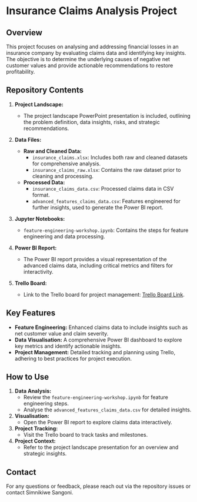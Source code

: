 # Insurance Claims Analysis Project

## Overview
This project focuses on analysing and addressing financial losses in an insurance company by evaluating claims data and identifying key insights. The objective is to determine the underlying causes of negative net customer values and provide actionable recommendations to restore profitability.

## Repository Contents
1. **Project Landscape:**
   - The project landscape PowerPoint presentation is included, outlining the problem definition, data insights, risks, and strategic recommendations.

2. **Data Files:**
   - **Raw and Cleaned Data:**
     - `insurance_claims.xlsx`: Includes both raw and cleaned datasets for comprehensive analysis.
     - `insurance_claims_raw.xlsx`: Contains the raw dataset prior to cleaning and processing.
   - **Processed Data:**
     - `insurance_claims_data.csv`: Processed claims data in CSV format.
     - `advanced_features_claims_data.csv`: Features engineered for further insights, used to generate the Power BI report.

3. **Jupyter Notebooks:**
   - `feature-engineering-workshop.ipynb`: Contains the steps for feature engineering and data processing.

4. **Power BI Report:**
   - The Power BI report provides a visual representation of the advanced claims data, including critical metrics and filters for interactivity.

5. **Trello Board:**
   - Link to the Trello board for project management: [Trello Board Link](https://trello.com/invite/b/67530e350592e408963f7d1b/ATTIa0125c4a99dbf52d4354cd2a4a6e06395643B51F/integrate-project-sprint).

## Key Features
- **Feature Engineering:** Enhanced claims data to include insights such as net customer value and claim severity.
- **Data Visualisation:** A comprehensive Power BI dashboard to explore key metrics and identify actionable insights.
- **Project Management:** Detailed tracking and planning using Trello, adhering to best practices for project execution.

## How to Use
1. **Data Analysis:**
   - Review the `feature-engineering-workshop.ipynb` for feature engineering steps.
   - Analyse the `advanced_features_claims_data.csv` for detailed insights.
2. **Visualisation:**
   - Open the Power BI report to explore claims data interactively.
3. **Project Tracking:**
   - Visit the Trello board to track tasks and milestones.
4. **Project Context:**
   - Refer to the project landscape presentation for an overview and strategic insights.

## Contact
For any questions or feedback, please reach out via the repository issues or contact Simnikiwe Sangoni.
